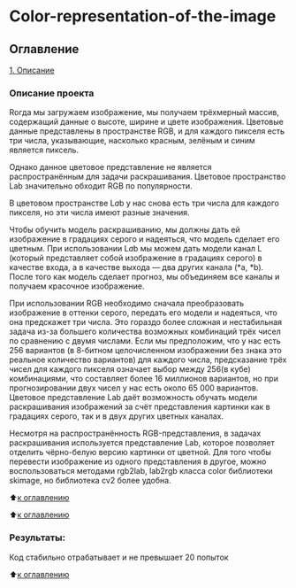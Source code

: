 # Color-representation-of-the-image

## Оглавление  
[1. Описание](.README.md#Описание)  

### Описание проекта    
Rогда мы загружаем изображение, мы получаем трёхмерный массив, содержащий данные о высоте, ширине и цвете изображения. Цветовые данные представлены в пространстве RGB, и для каждого пикселя есть три числа, указывающие, насколько красным, зелёным и синим является пиксель.

Однако данное цветовое представление не является распространённым для задачи раскрашивания. Цветовое пространство Lab значительно обходит RGB по популярности.

В цветовом пространстве L*a*b у нас снова есть три числа для каждого пикселя, но эти числа имеют разные значения.

Чтобы обучить модель раскрашиванию, мы должны дать ей изображение в градациях серого и надеяться, что модель сделает его цветным. При использовании L*a*b мы можем дать модели канал L (который представляет собой изображение в градациях серого) в качестве входа, а в качестве выхода — два других канала (*a, *b). После того как модель сделает прогноз, мы объединяем все каналы и получаем красочное изображение.

При использовании RGB необходимо сначала преобразовать изображение в оттенки серого, передать его модели и надеяться, что она предскажет три числа. Это гораздо более сложная и нестабильная задача из-за большего количества возможных комбинаций трёх чисел по сравнению с двумя числами. Если мы предположим, что у нас есть 256 вариантов (в 8-битном целочисленном изображении без знака это реальное количество вариантов) для каждого числа, предсказание трёх чисел для каждого пикселя означает выбор между 256(в кубе) комбинациями, что составляет более 16 миллионов вариантов, но при прогнозировании двух чисел у нас есть около 65 000 вариантов. Цветовое представление Lab даёт возможность обучать модели раскрашивания изображений за счёт представления картинки как в градациях серого, так и в двух других цветных каналах.

Несмотря на распространённость RGB-представления, в задачах раскрашивания используется представление Lab, которое позволяет отделить чёрно-белую версию картинки от цветной. Для того чтобы перевести изображение из одного представления в другое, можно воспользоваться методами rgb2lab, lab2rgb класса color библиотеки skimage, но библиотека cv2 более удобна.

:arrow_up:[к оглавлению](_)


:arrow_up:[к оглавлению](.README.md#Оглавление)


### Результаты:  
Код стабильно отрабатывает и не превышает 20 попыток

:arrow_up:[к оглавлению](.README.md#Оглавление)
